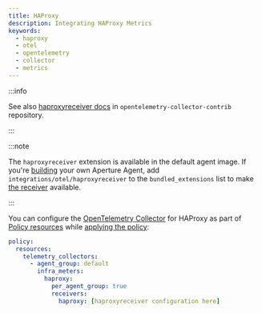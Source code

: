 ```yaml
---
title: HAProxy
description: Integrating HAProxy Metrics
keywords:
  - haproxy
  - otel
  - opentelemetry
  - collector
  - metrics
---
```


:::info

See also [haproxyreceiver docs][receiver] in `opentelemetry-collector-contrib`
repository.

:::

:::note

The `haproxyreceiver` extension is available in the default agent image. If
you're [building][build] your own Aperture Agent, add
`integrations/otel/haproxyreceiver` to the `bundled_extensions` list to make
[the receiver][receiver] available.

:::

You can configure the [OpenTelemetry Collector][opentelemetry-collector] for
HAProxy as part of [Policy resources][policy-resources] while [applying the
policy][applying-policy]:

```yaml
policy:
  resources:
    telemetry_collectors:
      - agent_group: default
        infra_meters:
          haproxy:
            per_agent_group: true
            receivers:
              haproxy: [haproxyreceiver configuration here]
```

[build]: /reference/aperturectl/build/agent/agent.md
[receiver]:
  https://github.com/open-telemetry/opentelemetry-collector-contrib/tree/main/receiver/haproxyreceiver
[opentelemetry-collector]: /reference/policies/spec.md#telemetry-collector
[applying-policy]: /use-cases/use-cases.md
[policy-resources]: /reference/policies/spec.md#resources
